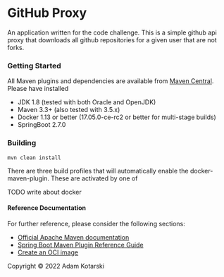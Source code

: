 # GitHub Proxy

An application written for the code challenge.
This is a simple github api proxy that downloads all github repositories for a given user that are not forks.

### Getting Started

All Maven plugins and dependencies are available from [Maven Central](https://search.maven.org/). Please have installed

* JDK 1.8 (tested with both Oracle and OpenJDK)
* Maven 3.3+ (also tested with 3.5.x)
* Docker 1.13 or better (17.05.0-ce-rc2 or better for multi-stage builds)
* SpringBoot 2.7.0

### Building

`mvn clean install`

There are three build profiles that will automatically enable the docker-maven-plugin. These are activated by one of

TODO write about docker 

#### Reference Documentation

For further reference, please consider the following sections:

* [Official Apache Maven documentation](https://maven.apache.org/guides/index.html)
* [Spring Boot Maven Plugin Reference Guide](https://docs.spring.io/spring-boot/docs/2.7.0/maven-plugin/reference/html/)
* [Create an OCI image](https://docs.spring.io/spring-boot/docs/2.7.0/maven-plugin/reference/html/#build-image)

Copyright © 2022 Adam Kotarski